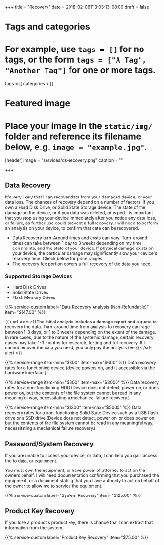 +++
title = "Recovery"
date = 2018-02-06T13:03:13-08:00
draft = false

# Tags and categories
# For example, use `tags = []` for no tags, or the form `tags = ["A Tag", "Another Tag"]` for one or more tags.
tags = []
categories = []

# Featured image
# Place your image in the `static/img/` folder and reference its filename below, e.g. `image = "example.jpg"`.
[header]
image = "services/ds-recovery.png"
caption = ""

+++


## Data Recovery
It's very likely that I can recover data from your damaged device, or your data loss. The chances of recovery depend on a number of factors: If you own a Hard Disk Drive, or Solid State Storage device. The state of the damage on the device, or if you data was deleted, or wiped.  Its important that you stop using your device immediately after you notice any data loss, or failure, as further use could prevent a full recovery. I will need to perform an analysis on your device, to confirm that data can be recovered.

- Data Recovery turn-Around times and costs can vary. Turn-around times can take between 1 day to 3 weeks depending on my time constraints, and the state of your device. If physical damage exists on your device, the particular damage may significantly slow your device's recovery time. Check below for price ranges.
- The recovery fee portion covers a full recovery of the data you need.



###  Supported Storage Devices

- Hard Disk Drives
- Solid State Drives
- Flash Memory Drives




{{% service-custom label="Data Recovery Analysis (Non-Refundable)" item="$147.00" %}}

{{< srl-alert >}}The initial analysis includes a damage report and a quote to recovery the data. Turn-around time from analysis to recovery can rage between 1-3 days, or 1 to 3 weeks depending on the extent of the damage. In rare cases, due to the nature of the systemic damage, certain recovery cases may take 1-3 months for research, testing and full recovery. If I cannot recover the data you need, you only pay the analysis fee.{{< /srl-alert >}}

{{% service-range item-min="$300" item-max="$600" %}}
Data recovery rates for a functioning device (device powers on, and is accessible via the hardware interface.)

{{% service-range item-min="$800" item-max="$3000" %}}
Data recovery rates for a non-functioning HDD (Device does not detect, power on, or does power on, but the contents of the file system cannot be read in any meaningful way, necessitating a mechanical failure recovery.)

{{% service-range item-min="$1300" item-max="$5000" %}}
Data recovery rates for a non-functioning Solid State Device such as a USB flash drive or a SSD drive (Device does not detect, power on, or does power on, but the contents of the file system cannot be read in any meaningful way, necessitating a mechanical failure recovery.)

## Password/System Recovery

If you are unable to access your device, or data, I can help you gain access the to data, or equipment. 

You must own the equipment, or have power of attorney to act on the owners behalf. I will need documentation confirming that you purchased the equipment, or a document stating that you have authority to act on behalf of the owner to allow me to service the equipment. 

{{% service-custom label="System Recovery" item="$125.00" %}}

## Product Key Recovery
If you lose a product's product key, there is chance that I can extract that information from the system.

{{% service-custom label="Product Key Recovery" item="$75.00" %}}
